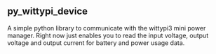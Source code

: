 ## py_wittypi_device 

A simple python library to communicate with the wittypi3 mini power manager.
Right now just enables you to read the input voltage, output voltage and output
current for battery and power usage data. 

